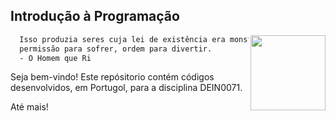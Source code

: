 ## Introdução à Programação

<img src="https://portalpadrao.ufma.br/site/institucional/superintendencias/sce/manual-da-marca/png-logo-ufma-colorido.png/@@images/image.png" width="120" align="right"> </a>

```bash
  Isso produzia seres cuja lei de existência era monstruosamente simples:
  permissão para sofrer, ordem para divertir.
  - O Homem que Ri
```

Seja bem-vindo! Este repósitorio contém códigos desenvolvidos, em Portugol, para a disciplina DEIN0071. 

Até mais!
